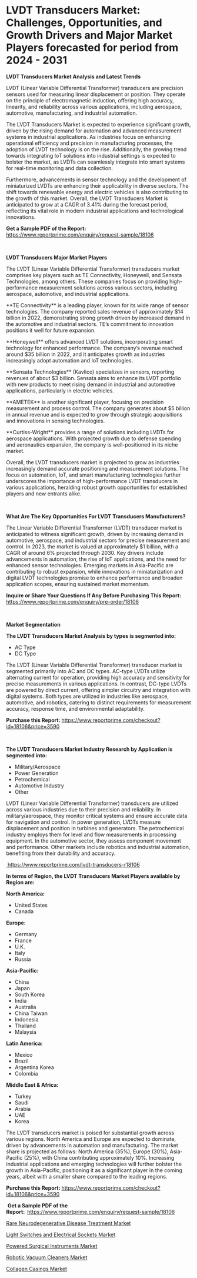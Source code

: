 <p><h1>LVDT Transducers Market: Challenges, Opportunities, and Growth Drivers and Major Market Players forecasted for period from 2024 - 2031</h1></p><p><strong>LVDT Transducers Market Analysis and Latest Trends</strong></p>
<p><p>LVDT (Linear Variable Differential Transformer) transducers are precision sensors used for measuring linear displacement or position. They operate on the principle of electromagnetic induction, offering high accuracy, linearity, and reliability across various applications, including aerospace, automotive, manufacturing, and industrial automation.</p><p>The LVDT Transducers Market is expected to experience significant growth, driven by the rising demand for automation and advanced measurement systems in industrial applications. As industries focus on enhancing operational efficiency and precision in manufacturing processes, the adoption of LVDT technology is on the rise. Additionally, the growing trend towards integrating IoT solutions into industrial settings is expected to bolster the market, as LVDTs can seamlessly integrate into smart systems for real-time monitoring and data collection.</p><p>Furthermore, advancements in sensor technology and the development of miniaturized LVDTs are enhancing their applicability in diverse sectors. The shift towards renewable energy and electric vehicles is also contributing to the growth of this market. Overall, the LVDT Transducers Market is anticipated to grow at a CAGR of 3.41% during the forecast period, reflecting its vital role in modern industrial applications and technological innovations.</p></p>
<p><strong>Get a Sample PDF of the Report:&nbsp;</strong> <a href="https://www.reportprime.com/enquiry/request-sample/18106?utm_campaign=32&utm_medium=2&utm_source=Github&utm_content=ia&utm_term=20112024&utm_id=lvdt-transducers">https://www.reportprime.com/enquiry/request-sample/18106</a></p>
<p>&nbsp;</p>
<p><strong>LVDT Transducers Major Market Players</strong></p>
<p><p>The LVDT (Linear Variable Differential Transformer) transducers market comprises key players such as TE Connectivity, Honeywell, and Sensata Technologies, among others. These companies focus on providing high-performance measurement solutions across various sectors, including aerospace, automotive, and industrial applications.</p><p>**TE Connectivity** is a leading player, known for its wide range of sensor technologies. The company reported sales revenue of approximately $14 billion in 2022, demonstrating strong growth driven by increased demand in the automotive and industrial sectors. TE’s commitment to innovation positions it well for future expansion.</p><p>**Honeywell** offers advanced LVDT solutions, incorporating smart technology for enhanced performance. The company’s revenue reached around $35 billion in 2022, and it anticipates growth as industries increasingly adopt automation and IoT technologies.</p><p>**Sensata Technologies** (Kavlico) specializes in sensors, reporting revenues of about $3 billion. Sensata aims to enhance its LVDT portfolio with new products to meet rising demand in industrial and automotive applications, particularly in electric vehicles.</p><p>**AMETEK** is another significant player, focusing on precision measurement and process control. The company generates about $5 billion in annual revenue and is expected to grow through strategic acquisitions and innovations in sensing technologies.</p><p>**Curtiss-Wright** provides a range of solutions including LVDTs for aerospace applications. With projected growth due to defense spending and aeronautics expansion, the company is well-positioned in its niche market.</p><p>Overall, the LVDT transducers market is projected to grow as industries increasingly demand accurate positioning and measurement solutions. The focus on automation, IoT, and smart manufacturing technologies further underscores the importance of high-performance LVDT transducers in various applications, heralding robust growth opportunities for established players and new entrants alike.</p></p>
<p>&nbsp;</p>
<p><strong>What Are The Key Opportunities For LVDT Transducers Manufacturers?</strong></p>
<p><p>The Linear Variable Differential Transformer (LVDT) transducer market is anticipated to witness significant growth, driven by increasing demand in automotive, aerospace, and industrial sectors for precise measurement and control. In 2023, the market is valued at approximately $1 billion, with a CAGR of around 6% projected through 2030. Key drivers include advancements in automation, the rise of IoT applications, and the need for enhanced sensor technologies. Emerging markets in Asia-Pacific are contributing to robust expansion, while innovations in miniaturization and digital LVDT technologies promise to enhance performance and broaden application scopes, ensuring sustained market momentum.</p></p>
<p><strong>Inquire or Share Your Questions If Any Before Purchasing This Report:</strong> <a href="https://www.reportprime.com/enquiry/pre-order/18106?utm_campaign=32&utm_medium=2&utm_source=Github&utm_content=ia&utm_term=20112024&utm_id=lvdt-transducers">https://www.reportprime.com/enquiry/pre-order/18106</a></p>
<p>&nbsp;</p>
<p><strong>Market Segmentation</strong></p>
<p><strong>The LVDT Transducers Market Analysis by types is segmented into:</strong></p>
<p><ul><li>AC Type</li><li>DC Type</li></ul></p>
<p><p>The LVDT (Linear Variable Differential Transformer) transducer market is segmented primarily into AC and DC types. AC-type LVDTs utilize alternating current for operation, providing high accuracy and sensitivity for precise measurements in various applications. In contrast, DC-type LVDTs are powered by direct current, offering simpler circuitry and integration with digital systems. Both types are utilized in industries like aerospace, automotive, and robotics, catering to distinct requirements for measurement accuracy, response time, and environmental adaptability.</p></p>
<p><strong>Purchase this Report:&nbsp;</strong><a href="https://www.reportprime.com/checkout?id=18106&price=3590&utm_campaign=32&utm_medium=2&utm_source=Github&utm_content=ia&utm_term=20112024&utm_id=lvdt-transducers">https://www.reportprime.com/checkout?id=18106&price=3590</a></p>
<p>&nbsp;</p>
<p><strong>The LVDT Transducers Market Industry Research by Application is segmented into:</strong></p>
<p><ul><li>Military/Aerospace</li><li>Power Generation</li><li>Petrochemical</li><li>Automotive Industry</li><li>Other</li></ul></p>
<p><p>LVDT (Linear Variable Differential Transformer) transducers are utilized across various industries due to their precision and reliability. In military/aerospace, they monitor critical systems and ensure accurate data for navigation and control. In power generation, LVDTs measure displacement and position in turbines and generators. The petrochemical industry employs them for level and flow measurements in processing equipment. In the automotive sector, they assess component movement and performance. Other markets include robotics and industrial automation, benefiting from their durability and accuracy.</p></p>
<p><a href="https://www.reportprime.com/lvdt-transducers-r18106?utm_campaign=32&utm_medium=2&utm_source=Github&utm_content=ia&utm_term=20112024&utm_id=lvdt-transducers">&nbsp;https://www.reportprime.com/lvdt-transducers-r18106</a></p>
<p><strong>In terms of Region, the LVDT Transducers Market Players available by Region are:</strong></p>
<p>
    <p> <strong> North America: </strong>
        <ul>
            <li>United States</li>
            <li>Canada</li>
        </ul>
        </p> 
    <p> <strong> Europe: </strong>
        <ul>
            <li>Germany</li>
            <li>France</li>
            <li>U.K.</li>
            <li>Italy</li>
            <li>Russia</li>
        </ul>
        </p> 
    <p> <strong> Asia-Pacific: </strong>
        <ul>
            <li>China</li>
            <li>Japan</li>
            <li>South Korea</li>
            <li>India</li>
            <li>Australia</li>
            <li>China Taiwan</li>
            <li>Indonesia</li>
            <li>Thailand</li>
            <li>Malaysia</li>
        </ul>
        </p> 
    <p> <strong> Latin America: </strong>
        <ul>
            <li>Mexico</li>
            <li>Brazil</li>
            <li>Argentina Korea</li>
            <li>Colombia</li>
        </ul>
        </p> 
    <p> <strong> Middle East & Africa: </strong>
        <ul>
            <li>Turkey</li>
            <li>Saudi</li>
            <li>Arabia</li>
            <li>UAE</li>
            <li>Korea</li>
        </ul>
    </p>
    </p>
<p><p>The LVDT transducers market is poised for substantial growth across various regions. North America and Europe are expected to dominate, driven by advancements in automation and manufacturing. The market share is projected as follows: North America (35%), Europe (30%), Asia-Pacific (25%), with China contributing approximately 10%. Increasing industrial applications and emerging technologies will further bolster the growth in Asia-Pacific, positioning it as a significant player in the coming years, albeit with a smaller share compared to the leading regions.</p></p>
<p><strong>Purchase this Report: </strong><a href="https://www.reportprime.com/checkout?id=18106&price=3590&utm_campaign=32&utm_medium=2&utm_source=Github&utm_content=ia&utm_term=20112024&utm_id=lvdt-transducers">https://www.reportprime.com/checkout?id=18106&price=3590</a></p>
<p>&nbsp;<strong>Get a Sample PDF of the Report:&nbsp;&nbsp;</strong><a href="https://www.reportprime.com/enquiry/request-sample/18106?utm_campaign=32&utm_medium=2&utm_source=Github&utm_content=ia&utm_term=20112024&utm_id=lvdt-transducers">https://www.reportprime.com/enquiry/request-sample/18106</a></p>
<p><strong></strong></p>
<p><p><a href="https://issuu.com/reportprime-2/docs/rare-neurodegenerative-disease-trea_23f1e7d9b3721e?utm_campaign=32&utm_medium=2&utm_source=Github&utm_content=ia&utm_term=20112024&utm_id=lvdt-transducers">Rare Neurodegenerative Disease Treatment Market</a></p><p><a href="https://github.com/irfadac/Market-Research-Report-List-5/blob/main/light-switches-and-electrical-sockets-market.md?utm_campaign=32&utm_medium=2&utm_source=Github&utm_content=ia&utm_term=20112024&utm_id=lvdt-transducers">Light Switches and Electrical Sockets Market</a></p><p><a href="https://www.linkedin.com/pulse/market-insights-revenue-forecast-powered-surgical-instruments-9b8be?utm_campaign=32&utm_medium=2&utm_source=Github&utm_content=ia&utm_term=20112024&utm_id=lvdt-transducers">Powered Surgical Instruments Market</a></p><p><a href="https://github.com/ashepherd82/Market-Research-Report-List-6/blob/main/robotic-vacuum-cleaners-market.md?utm_campaign=32&utm_medium=2&utm_source=Github&utm_content=ia&utm_term=20112024&utm_id=lvdt-transducers">Robotic Vacuum Cleaners Market</a></p><p><a href="https://www.linkedin.com/pulse/insightful-collagen-casings-market-report-swot-analysis-gst7e?utm_campaign=32&utm_medium=2&utm_source=Github&utm_content=ia&utm_term=20112024&utm_id=lvdt-transducers">Collagen Casings Market</a></p></p>
